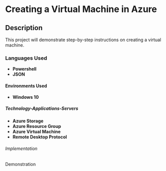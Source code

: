  <h1>Creating a Virtual Machine in Azure</h1>

 <h2>Description</h2>

This project will demonstrate step-by-step instructions on creating a virtual machine.

 <h3>Languages Used</h3>

 - <b>Powershell</b>
 - <b>JSON</b>
 
 <h4>Environments Used</h4>
 
 - <b>Windows 10</b>

<h5>Technology-Applications-Servers</h5>

- <b>Azure Storage</b>
- <b>Azure Resource Group</b>
- <b>Azure Virtual Machine</b>
- <b>Remote Desktop Protocol</b>

<h6> Implementation </h6>


<h7> Demonstration </h7>
 
